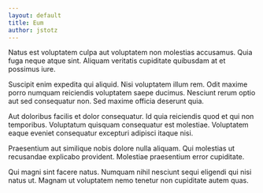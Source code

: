 ```yaml
---
layout: default
title: Eum
author: jstotz
---
```


Natus est voluptatem culpa aut voluptatem non molestias accusamus. Quia fuga neque atque sint. Aliquam veritatis cupiditate quibusdam at et possimus iure.

Suscipit enim expedita qui aliquid. Nisi voluptatem illum rem. Odit maxime porro numquam reiciendis voluptatem saepe ducimus. Nesciunt rerum optio aut sed consequatur non. Sed maxime officia deserunt quia.

Aut doloribus facilis et dolor consequatur. Id quia reiciendis quod et qui non temporibus. Voluptatum quisquam consequatur est molestiae. Voluptatem eaque eveniet consequatur excepturi adipisci itaque nisi.

Praesentium aut similique nobis dolore nulla aliquam. Qui molestias ut recusandae explicabo provident. Molestiae praesentium error cupiditate.

Qui magni sint facere natus. Numquam nihil nesciunt sequi eligendi qui nisi natus ut. Magnam ut voluptatem nemo tenetur non cupiditate autem quas.
